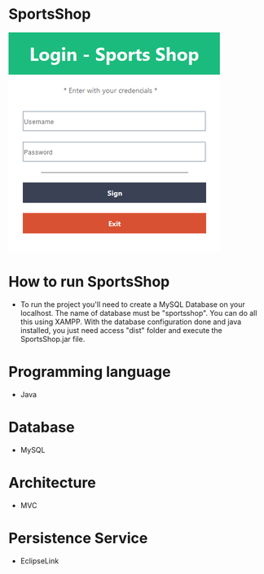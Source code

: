 # SportsShop

<p>
  <img src="images/login.png" alt="Login Sports shop">
</p>

# How to run SportsShop

- To run the project you'll need to create a MySQL Database on your localhost. The name of database must be "sportsshop". You can do all this using XAMPP. With the database configuration done and java installed,
you just need access "dist" folder and execute the SportsShop.jar file.

# Programming language

- Java

# Database

- MySQL

# Architecture

- MVC

# Persistence Service

- EclipseLink
